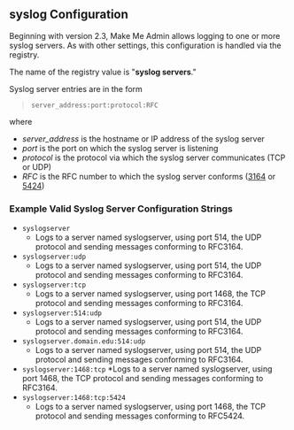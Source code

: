 ## syslog Configuration

Beginning with version 2.3, Make Me Admin allows logging to one or more syslog servers. As with other settings, this configuration is handled via the registry.

The name of the registry value is "**syslog servers**."

Syslog server entries are in the form

> `server_address:port:protocol:RFC`

where

* *server_address* is the hostname or IP address of the syslog server
* *port* is the port on which the syslog server is listening
* *protocol* is the protocol via which the syslog server communicates (TCP or UDP)
* *RFC* is the RFC number to which the syslog server conforms ([3164](https://tools.ietf.org/html/rfc3164) or [5424](https://tools.ietf.org/html/rfc5424))


### Example Valid Syslog Server Configuration Strings

* `syslogserver`
  * Logs to a server named syslogserver, using port 514, the UDP protocol and sending messages conforming to RFC3164.
* `syslogserver:udp`
  * Logs to a server named syslogserver, using port 514, the UDP protocol and sending messages conforming to RFC3164.
* `syslogserver:tcp`
  * Logs to a server named syslogserver, using port 1468, the TCP protocol and sending messages conforming to RFC3164.
* `syslogserver:514:udp`
  * Logs to a server named syslogserver, using port 514, the UDP protocol and sending messages conforming to RFC3164.
* `syslogserver.domain.edu:514:udp`
  * Logs to a server named syslogserver, using port 514, the UDP protocol and sending messages conforming to RFC3164.
* `syslogserver:1468:tcp`
  *Logs to a server named syslogserver, using port 1468, the TCP protocol and sending messages conforming to RFC3164.
* `syslogserver:1468:tcp:5424`
  * Logs to a server named syslogserver, using port 1468, the TCP protocol and sending messages conforming to RFC5424.
